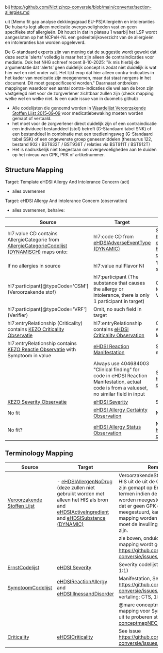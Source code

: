 bij https://github.com/Nictiz/ncp-conversie/blob/main/converter/section-allergies.md

uit [Memo fit gap analyse dekkingsgraad EU-PS]Allergieën en intoleranties
De huisarts legt alleen medicatie overgevoeligheden vast en geen specifieke stof allergieën. Dit houdt in dat in plateau 1 waarbij het LSP wordt aangesloten op het NCPeH-NL een gedeeltelijkoverzicht van de allergieën en intoleranties kan worden opgeleverd.

De G-standaard experts zijn van mening dat de suggestie wordt gewekt dat deze sectie 'alerts' volledig is maar het zijn alleen de contraindicaties voor mediatie. Ook het NHG schreef recent 8-10-2025: "ik mis hierbij de argumentatie dat ‘alerts’ geen duidelijk concept is zodat niet duidelijk is wat hier wel en niet onder valt. Het lijkt erop dat hier alleen contra-indicaties in het kader van medicatie zijn meegenomen, maar dat staat nergens in het document. Dit moet gespecificeerd worden." Daarnaast ontbreken mappingen waardoor een aantal contra-indicaties die wel aan de bron zijn vastgelegd niet voor de zorgverlener zichtbaar zullen zijn (check mapping welke wel en welke niet. Is een oude issue van in duometis github)

- Alle codelijsten die genoemd worden in [Waardelijst Veroorzakende Stoffen Lijst 2015‑09‑09](https://decor.nictiz.nl/pub/acutezorg/acutezorg-html-20240603T081743/voc-2.16.840.1.113883.2.4.3.11.60.66.11.119-2015-09-09T000000.html) voor medicatiebewaking moeten worden gemapt of vertaald. 
- het moet voor de zorgverlener direct duidelijk zijn of een contraindicatie een individueel bestanddeel (stof) betreft (G-Standaard tabel SNK) of een bestanddeel in combinatie met een toedieningsweg (G-Standaard tabel SSK) of een ongewenste groep geneesmiddelen (thesaurus 122, bestand 902 / BST632T / BST936T / relaties via BST911T / BST912T)
- Het is nadrukkelijk niet toegestaan om overgevoeligheden aan te duiden op het niveau van GPK, PRK of artikelnummer.
 
## Structure Mapping

Target: Template eHDSI Allergy And Intolerance Concern (act)

- alles overnemen

Target: eHDSI Allergy And Intolerance Concern (observation)

- alles overnemen, behalve:

| Source | Target | remark |
| ----------- | ----------- | ---------- |
| hl7:value CD contains AllergieCategorie from  [AllergieCategorieCodelijst (DYNAMISCH)](https://decor.nictiz.nl/pub/acutezorg/acutezorg-html-20240603T081743/voc-2.16.840.1.113883.2.4.3.11.60.40.2.8.2.2-DYNAMIC.html) maps onto:| hl7:code CD from [eHDSIAdverseEventType (DYNAMIC)](https://art-decor.ehdsi.eu/publication/epsos-html-20240422T073854/voc-1.3.6.1.4.1.12559.11.10.1.3.1.42.18-2024-01-25T161500.html) | See: https://github.com/Duometis/ncp-conversie/issues/4 and https://github.com/Duometis/ncp-conversie/issues/27|
| If no allergies in source |hl7:value nullFlavor NI| 'No known allergies' is not supported in NL GP systems|
| hl7:participant[@typeCode='CSM'] (Veroorzakende stof) | hl7:participant (The substance that causes the allergy or intolerance, there is only 1 participant in target) |Copy all except code, needs terminology mapping for Veroorzakende Stoffen Lijst|
| hl7:participant[@typeCode='VRF'] (Verifier) | Omit, no such field in target ||
|hl7:entryRelationship (Criticality) contains [KEZO Criticality Observatie](https://decor.nictiz.nl/pub/acutezorg/acutezorg-html-20240603T081743/tmp-2.16.840.1.113883.2.4.3.11.60.66.10.218-2015-08-21T000000.html) |hl7:entryRelationship contains [eHDSI Criticality Observation](https://art-decor.ehdsi.eu/publication/epsos-html-20240422T073854/tmp-1.3.6.1.4.1.12559.11.10.1.3.1.3.33-2022-03-01T110132.html)|Copy all from target, except value which needs mapping. text is 1..1 M and not in source.|
|hl7:entryRelationship contains [KEZO Reactie Observatie](https://decor.nictiz.nl/pub/acutezorg/acutezorg-html-20240603T081743/tmp-2.16.840.1.113883.2.4.3.11.60.66.10.217-2015-07-15T000000.html) with Symptoom in value|[eHDSI Reaction Manifestation](https://art-decor.ehdsi.eu/publication/epsos-html-20240422T073854/tmp-1.3.6.1.4.1.12559.11.10.1.3.1.3.44-2022-01-05T163939.html)|Similar valueset, see terminology mappings|
| | Always use 404684003 "Clinical finding" for code in eHDSI Reaction Manifestation, actual code is from a valueset, no similar field in input | See https://github.com/Duometis/ncp-conversie/issues/33 |
| [KEZO Severity Observatie](https://decor.nictiz.nl/pub/acutezorg/acutezorg-html-20240603T081743/tmp-2.16.840.1.113883.2.4.3.11.60.66.10.219-2015-07-15T000000.html) | [eHDSI Severity](https://art-decor.ehdsi.eu/publication/epsos-html-20240422T073854/tmp-1.3.6.1.4.1.12559.11.10.1.3.1.3.8-2020-09-02T151641.html) | See terminology |
| No fit | [eHDSI Allergy Certainty Observation](https://art-decor.ehdsi.eu/publication/epsos-html-20240422T073854/tmp-1.3.6.1.4.1.12559.11.10.1.3.1.3.35-DYNAMIC.html) | Not a fit |
| No fit? | [eHDSI Allergy Status Observation](https://art-decor.ehdsi.eu/publication/epsos-html-20240422T073854/tmp-1.3.6.1.4.1.12559.11.10.1.3.1.3.34-DYNAMIC.html)| No fit? See: https://github.com/Duometis/ncp-conversie/issues/60 |

## Terminology Mapping

| Source | Target | Remarks |
|---|---|---|
| [Veroorzakende Stoffen Lijst](https://decor.nictiz.nl/pub/acutezorg/acutezorg-html-20240603T081743/voc-2.16.840.1.113883.2.4.3.11.60.66.11.119-DYNAMIC.html) | - [eHDSIAllergenNoDrug ](https://art-decor.ehdsi.eu/publication/epsos-html-20240422T073854/voc-1.3.6.1.4.1.12559.11.10.1.3.1.42.19-DYNAMIC.html) (deze zullen niet gebruikt worden met alleen het HIS als bron and [eHDSIActiveIngredient](https://art-decor.ehdsi.eu/publication/epsos-html-20240422T073854/voc-1.3.6.1.4.1.12559.11.10.1.3.1.42.24-DYNAMIC.html) and [eHDSISubstance (DYNAMIC)](https://art-decor.ehdsi.eu/publication/epsos-html-20240422T073854/voc-1.3.6.1.4.1.12559.11.10.1.3.1.42.61-DYNAMIC.html) | VeroorzakendeStof komt bij het HIS uit de uit de G-standaard en zijn gemapt op Engelse ACT termen indien de GPK codes worden meegestuurd. In het geval dat er geen GPK codes worden meegestuurd, kan er geen mapping worden gemaakt en moet de invulling No Information zijn.|
| | | zie boven, onduidelijk hoe de mapping wordt gedaan, zie https://github.com/Duometis/ncp-conversie/issues/36 |
| [ErnstCodelijst ](https://decor.nictiz.nl/pub/acutezorg/acutezorg-html-20240603T081743/voc-2.16.840.1.113883.2.4.3.11.60.40.2.8.2.6-DYNAMIC.html)| [eHDSI Severity](https://art-decor.ehdsi.eu/publication/epsos-html-20240422T073854/tmp-1.3.6.1.4.1.12559.11.10.1.3.1.3.8-DYNAMIC.html) | Severity codelijst (soort vertaling 1:1) |
| [SymptoomCodelijst](https://decor.nictiz.nl/pub/acutezorg/acutezorg-html-20240603T081743/voc-2.16.840.1.113883.2.4.3.11.60.40.2.8.2.5-2020-09-01T000000.html) | [eHDSIReactionAllergy](https://art-decor.ehdsi.eu/publication/epsos-html-20240422T073854/voc-1.3.6.1.4.1.12559.11.10.1.3.1.42.11-2023-07-05T133500.html) and [eHDSIIllnessandDisorder](https://art-decor.ehdsi.eu/publication/epsos-html-20240422T073854/voc-1.3.6.1.4.1.12559.11.10.1.3.1.42.5-2024-01-25T163000.html) | Manifestation, See issue https://github.com/Duometis/ncp-conversie/issues/32 (soort vertaling: CTS, 1:1, NEC|
|||@marc conceptmap om NEC mapping voor SymptoomCodelijst uit te proberen staat hier [conceptmapNEC.fsh](https://github.com/Duometis/ncp-conversie/commit/24b9daef79eb8ac7c0f7b80632269e04e2252bf2)
| [Criticality](https://decor.nictiz.nl/pub/acutezorg/acutezorg-html-20240603T081743/voc-2.16.840.1.113883.2.4.3.11.60.66.11.117-2015-08-21T000000.html) | [eHDSICriticality](https://art-decor.ehdsi.eu/publication/epsos-html-20240422T073854/voc-1.3.6.1.4.1.12559.11.10.1.3.1.42.57-2022-04-28T160000.html) | See issue https://github.com/Duometis/ncp-conversie/issues/29

